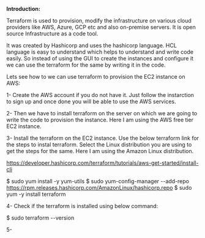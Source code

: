 **Introduction:**

Terraform is used to provision, modify the infrastructure on various cloud providers like AWS, Azure, GCP etc and also on-premise servers. It is open source Infrastructure as a code tool.

It was created by Hashicorp and uses the hashicorp language. HCL language is easy to understand which helps to understand and write code easily. So instead of using the GUI to create the instances and configure it we can use the terraform for the same by writing it in the code.

Lets see how to we can use terraform to provision the EC2 instance on AWS:

1- Create the AWS account if you do not have it. Just follow the instarction to sign up and once done you will be able to use the AWS services.

2- Then we have to install terraform on the server on which we are going to write the code to provision the instance. Here I am using the AWS free tier EC2 instance. 

3- Install the terraform on the EC2 instance. Use the below terraform link for the steps to instal terraform. Select the Linux distribution you are using to get the steps for the same. Here I am using the Amazon Linux distribution.

https://developer.hashicorp.com/terraform/tutorials/aws-get-started/install-cli

$ sudo yum install -y yum-utils
$ sudo yum-config-manager --add-repo https://rpm.releases.hashicorp.com/AmazonLinux/hashicorp.repo
$ sudo yum -y install terraform

4- Check if the terraform is installed using below command:

$ sudo terraform --version

5-
